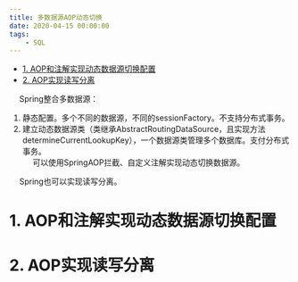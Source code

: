 ```yaml
---
title: 多数据源AOP动态切换  
date: 2020-04-15 00:00:00
tags:
    - SQL
---
```


<!-- TOC -->

- [1. AOP和注解实现动态数据源切换配置](#1-aop和注解实现动态数据源切换配置)
- [2. AOP实现读写分离](#2-aop实现读写分离)

<!-- /TOC -->

&emsp; Spring整合多数据源：  
1. 静态配置。多个不同的数据源，不同的sessionFactory。不支持分布式事务。  
2. 建立动态数据源类（类继承AbstractRoutingDataSource，且实现方法determineCurrentLookupKey），一个数据源类管理多个数据库。支付分布式事务。  
&emsp; 可以使用SpringAOP拦截、自定义注解实现动态切换数据源。

&emsp; Spring也可以实现读写分离。


# 1. AOP和注解实现动态数据源切换配置  


# 2. AOP实现读写分离  








